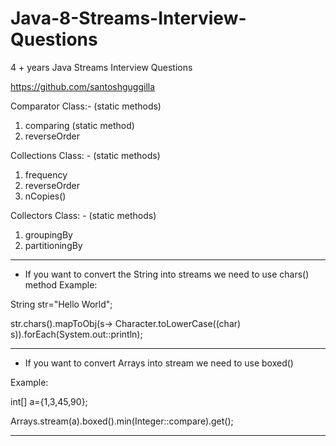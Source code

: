 # Java-8-Streams-Interview-Questions
4 + years Java Streams Interview Questions

https://github.com/santoshguggilla

Comparator Class:- (static methods)
1. comparing (static method)
2. reverseOrder


Collections Class: - (static methods)
1. frequency 
2. reverseOrder 
3. nCopies() 

Collectors Class: - (static methods)
1. groupingBy
2. partitioningBy



-----------------------------------------------------------------------------------------------
* If you want to convert the String into streams we need to use chars() method
Example: 

String str="Hello World";

str.chars().mapToObj(s-> Character.toLowerCase((char) s)).forEach(System.out::println);

------------------------------------------------------------------------------------------------
* If you want to convert Arrays into stream we need to use boxed()


Example: 

int[] a={1,3,45,90};

Arrays.stream(a).boxed().min(Integer::compare).get();

-------------------------------------------------------------------------------------------------
